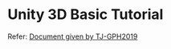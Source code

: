 # Unity 3D Basic Tutorial

Refer: [Document given by TJ-GPH2019](https://drive.google.com/drive/folders/1ZahL7C1L4dm5Nylbk3X8kJrqwY-9SG9H)

